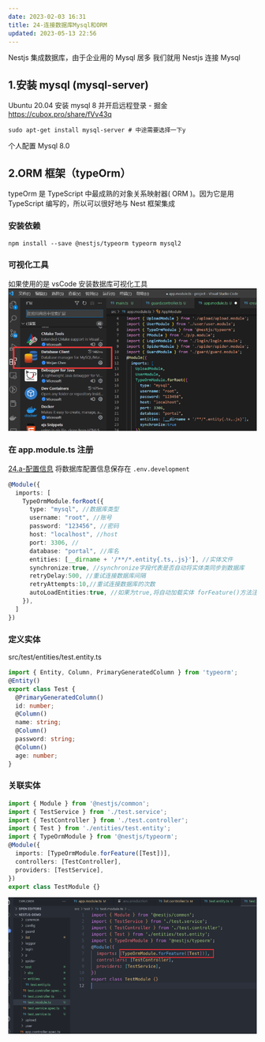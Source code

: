 ```yaml
---
date: 2023-02-03 16:31
title: 24-连接数据库Mysql和ORM
updated: 2023-05-13 22:56
---
```


Nestjs 集成数据库，由于企业用的 Mysql 居多 我们就用 Nestjs 连接 Mysql

## 1.安装 mysql (mysql-server)

Ubuntu 20.04 安装 mysql 8 并开启远程登录 - 掘金
https://cubox.pro/share/fVv43q

```
sudo apt-get install mysql-server # 中途需要选择一下y
```

个人配置 Mysql 8.0

## 2.ORM 框架（typeOrm）

typeOrm 是 TypeScript 中最成熟的对象关系映射器( ORM )。因为它是用 TypeScript 编写的，所以可以很好地与 Nest 框架集成

### 安装依赖

```
npm install --save @nestjs/typeorm typeorm mysql2
```

### 可视化工具

如果使用的是 vsCode 安装数据库可视化工具
![](./_images/image-2023-02-03_19-48-46-581-24-连接数据库Mysql.png)

### 在 app.module.ts 注册

[24.a-配置信息](24.a-配置信息.md) 将数据库配置信息保存在 `.env.development`

```ts
@Module({
  imports: [
    TypeOrmModule.forRoot({
      type: "mysql", //数据库类型
      username: "root", //账号
      password: "123456", //密码
      host: "localhost", //host
      port: 3306, //
      database: "portal", //库名
      entities: [__dirname + '/**/*.entity{.ts,.js}'], //实体文件
      synchronize:true, //synchronize字段代表是否自动将实体类同步到数据库
      retryDelay:500, //重试连接数据库间隔
      retryAttempts:10,//重试连接数据库的次数
      autoLoadEntities:true, //如果为true,将自动加载实体 forFeature()方法注册的每个实体都将自动添加到配置对象的实体数组中
    }),
  ]
})
```

### 定义实体

src/test/entities/test.entity.ts

```ts
import { Entity, Column, PrimaryGeneratedColumn } from 'typeorm';
@Entity()
export class Test {
  @PrimaryGeneratedColumn()
  id: number;
  @Column()
  name: string;
  @Column()
  password: string;
  @Column()
  age: number;
}

```

### 关联实体

```ts
import { Module } from '@nestjs/common';
import { TestService } from './test.service';
import { TestController } from './test.controller';
import { Test } from './entities/test.entity';
import { TypeOrmModule } from '@nestjs/typeorm';
@Module({
  imports: [TypeOrmModule.forFeature([Test])],
  controllers: [TestController],
  providers: [TestService],
})
export class TestModule {}

```

![](./_images/image-2023-02-03_19-52-41-475-24-连接数据库Mysql.png)